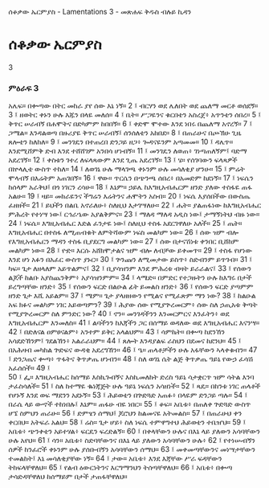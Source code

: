 ﻿
 ሰቆቃው ኤርምያስ - Lamentations 3 - መጽሐፍ ቅዱስ ብሉይ ኪዳን
# ሰቆቃው ኤርምያስ
3
### ምዕራፍ 3
አሌፍ። በቍጣው በትር መከራ ያየ ሰው እኔ ነኝ።
2 ፤ ብርሃን ወደ ሌለበት ወደ ጨለማ መርቶ ወሰደኝ።
3 ፤ ዘወትር ቀኑን ሁሉ እጁን በላዬ መለሰ።
4 ፤ ቤት። ሥጋዬንና ቁርበቴን አስረጀ፥ አጥንቴን ሰበረ።
5 ፤ ቅጥር ሠራብኝ በሐሞትና በድካምም ከበበኝ።
6 ፤ ቀድሞ ሞተው እንደ ነበሩ በጨለማ አኖረኝ።
7 ፤ ጋሜል። እንዳልወጣ በዙሪያዬ ቅጥር ሠራብኝ፤ ሰንሰለቴን አከበደ።
8 ፤ በጠራሁና በጮኽሁ ጊዜ ጸሎቴን ከለከለ።
9 ፤ መንገዴን በተጠረበ ድንጋይ ዘጋ፥ ጐዳናዬንም አጣመመ።
10 ፤ ዳሌጥ። እንደሚሸምቅ ድብ እንደ ተሸሸገም አንበሳ ሆነብኝ።
11 ፤ መንገዴን ለወጠ፥ ገነጣጠለኝም፤ ባድማ አደረገኝ።
12 ፤ ቀስቱን ገተረ ለፍላጻውም እንደ ጊጤ አደረገኝ።
13 ፤ ሄ። የሰገባውን ፍላጻዎች በኵላሊቴ ውስጥ ተከለ።
14 ፤ ለወገኔ ሁሉ ማላገጫ ቀኑንም ሁሉ መሳለቂያ ሆንሁ።
15 ፤ ምሬት ሞላብኝ በእሬትም አጠገበኝ።
16 ፤ ዋው። ጥርሴን በጭንጫ ሰበረ፥ በአመድም ከደነኝ።
17 ፤ ነፍሴን ከሰላም አራቅህ፤ በጎ ነገርን ረሳሁ።
18 ፤ እኔም። ኃይሌ ከእግዚአብሔርም ዘንድ ያለው ተስፋዬ ጠፋ አልሁ።
19 ፤ ዛይ። መከራዬንና ችግሬን እሬትንና ሐሞትን አስብ።
20 ፤ ነፍሴ እያሰበችው በውስጤ ፈዘዘች።
21 ፤ ይህችን በልቤ አኖራለሁ፥ ስለዚህ እታገሣለሁ።
22 ፤ ሔት። ያልጠፋነው ከእግዚአብሔር ምሕረት የተነሣ ነው፤ ርኅራኄው አያልቅምና።
23 ፤ ማለዳ ማለዳ አዲስ ነው፤ ታማኝነትህ ብዙ ነው።
24 ፤ ነፍሴ። እግዚአብሔር እድል ፈንታዬ ነው፤ ስለዚህ ተስፋ አደርገዋለሁ አለች።
25 ፤ ጤት። እግዚአብሔር በተስፋ ለሚጠብቁት ለምትሻውም ነፍስ መልካም ነው።
26 ፤ ሰው ዝም ብሎ የእግዚአብሔርን ማዳን ተስፋ ቢያደርግ መልካም ነው።
27 ፤ ሰው በታናሽነቱ ቀንበር ቢሸከም መልካም ነው።
28 ፤ ዮድ። እርሱ አሸክሞታልና ዝም ብሎ ለብቻው ይቀመጥ።
29 ፤ ተስፋ የሆነው እንደ ሆነ አፉን በአፈር ውስጥ ያኑር።
30 ፤ ጕንጩን ለሚመታው ይስጥ፥ ስድብንም ይጥገብ።
31 ፤ ካፍ። ጌታ ለዘላለም አይጥልምና፤
32 ፤ ቢያሳዝንም እንደ ምሕረቱ ብዛት ይራራልና፤
33 ፤ የሰውን ልጆች ከልቡ አያስጨንቅም፥ አያሳዝንምም።
34 ፤ ላሜድ። በምድር የተጋዙትን ሁሉ ከእግሩ በታች ይረግጣቸው ዘንድ፥
35 ፤ የሰውን ፍርድ በልዑል ፊት ይመልስ ዘንድ፥
36 ፤ የሰውን ፍርድ ያጣምም ዘንድ ጌታ እሺ አይልም።
37 ፤ ሜም። ጌታ ያላዘዘውን የሚልና የሚፈጽም ማን ነው?
38 ፤ ከልዑል አፍ ክፉና መልካም ነገር አይወጣምን?
39 ፤ ሕያው ሰው የሚያጕረመርም፥ ሰው ስለ ኃጢአቱ ቅጣት የሚያጕረመርም ስለ ምንድር ነው?
40 ፤ ኖን። መንገዳችንን እንመርምርና እንፈትን፥ ወደ እግዚአብሔርም እንመለስ።
41 ፤ ልባችንን ከእጃችን ጋር በሰማይ ወዳለው ወደ እግዚአብሔር እናንሣ።
42 ፤ በድለናል ዐምፀናልም፥ አንተም ይቅር አላልህም።
43 ፤ ሳምኬት። በቍጣ ከደንኸን አሳደድኸንም፤ ገደልኸን፥ አልራራህም።
44 ፤ ጸሎት እንዳያልፍ ራስህን በደመና ከደንህ።
45 ፤ በአሕዛብ መካከል ጕድፍና ውዳቂ አደረግኸን።
46 ፤ ዔ። ጠላቶቻችን ሁሉ አፋቸውን ኣላቀቁብን።
47 ፤ ድንጋጤና ቍጣ፥ ጥፋትና ቅጥቃጤ ሆነብን።
48 ፤ ስለ ወገኔ ሴት ልጅ ቅጥቃጤ ዓይኔ የውኃ ፈሳሽ አፈሰሰች።
49 ፤  
50 ፤ ፌ። እግዚአብሔር ከሰማይ እስኪጐበኝና እስኪመለከት ድረስ ዓይኔ ሳታቋርጥ ዝም ሳትል እንባ ታፈስሳለች።
51 ፤ ስለ ከተማዬ ቈነጃጅት ሁሉ ዓይኔ ነፍሴን አሳዘነች።
52 ፤ ጻዴ። በከንቱ ነገር ጠላቶች የሆኑኝ እንደ ወፍ ማደንን አደኑኝ።
53 ፤ ሕይወቴን በጕድጓድ አጠፉ፥ በላዬም ድንጋይ ጣሉ።
54 ፤ በራሴ ላይ ውኆች ተከነበሉ፤ እኔም። ጠፋሁ ብዬ ነበር።
55 ፤ ቆፍ። አቤቱ፥ በጠለቀ ጕድጓድ ውስጥ ሆኜ ስምህን ጠራሁ።
56 ፤ ድምፄን ሰማህ፤ ጆሮህን ከልመናዬ አትመልስ።
57 ፤ በጠራሁህ ቀን ቀርበህ። አትፍራ አልህ።
58 ፤ ሬስ። ጌታ ሆይ፥ ስለ ነፍሴ ተምዋግተህ ሕይወቴን ተቤዠህ።
59 ፤ አቤቱ፥ ጭንቀቴን አይተሃል፥ ፍርዴን ፍረድልኝ።
60 ፤ በቀላቸውን ሁሉና በእኔ ላይ ያለውን አሳባቸውን ሁሉ አየህ።
61 ፤ ሳን። አቤቱ፥ ስድባቸውንና በእኔ ላይ ያለውን አሳባቸውን ሁሉ፥
62 ፤ የተነሡብኝን ሰዎች ከንፈሮች ቀኑንም ሁሉ ያሰቡብኝን አሳባቸውን ሰማህ።
63 ፤ መቀመጣቸውንና መነሣታቸውን ተመልከት፤ እኔ መሳለቂያቸው ነኝ።
64 ፤ ታው። አቤቱ፥ እንደ እጃቸው ሥራ ፍዳቸውን ትከፍላቸዋለህ።
65 ፤ የልብ ዕውርነትንና እርግማንህን ትሰጣቸዋለህ።
66 ፤ አቤቱ፥ በቍጣ ታሳድዳቸዋለህ ከሰማይም በታች ታጠፋቸዋለህ። 
